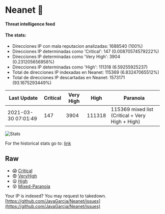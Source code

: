 # Neanet :hocho:
#### Threat intelligence feed
#### The stats:

- Direcciones IP con mala reputacion analizadas: 1688540 (100%)
- Direcciones IP determinadas como 'Critical':  147 (0.00870574579222%)
- Direcciones IP determinadas como 'Very High':  3904 (0.231205656958%)
- Direcciones IP determinadas como 'High':  111318 (6.59255925237)
- Total de direcciones IP indexadas en Neanet:  115369 (6.83247065512%)
- Total de direcciones IP descartadas en Neanet:  1573171 (93.1675293449%)

| Last Update | Critical | Very High | High | Paranoia |
| --- | --- | --- | --- | --- |
| 2021-03-30 07:01:49 | 147 | 3904 | 111318 | 115369 mixed list (Critical + Very High + High)|

![Stats](https://docs.google.com/spreadsheets/d/e/2PACX-1vSnaNMIXVabIpDJjufMlzH7poXnshF3mgd8Is1g9ytUEzVsP5my4Trn8f-xkoLLQ38xpL3HtmUexLo6/pubchart?oid=501124687&format=image)

For the historical stats go to: [link](/stats.csv)
## Raw
- :scream: [Critical](https://raw.githubusercontent.com/JavaGarcia/Neanet/master/blacklists/neanet_critical.txt)
- :fearful: [VeryHigh](https://raw.githubusercontent.com/JavaGarcia/Neanet/master/blacklists/neanet_veryHigh.txtt)
- :frowning: [High](https://raw.githubusercontent.com/JavaGarcia/Neanet/master/blacklists/neanet_high.txt)
- :dizzy_face: [Mixed-Paranoia](https://raw.githubusercontent.com/JavaGarcia/Neanet/master/blacklists/neanet_all.txt)


Your IP is indexed? You may request to takedown. [https://github.com/JavaGarcia/Neanet/issues](https://github.com/JavaGarcia/Neanet/issues)










































































































































































































































































































































































































































































































































































































































































































































































































































































































































































































































































































































































































































































































































































































































































































































































































































































































































































































































































































































































































































































































































































































































































































































































































































































































































































































































































































































































































































































































































































































































































































































































































































































































































































































































































































































































































































































































































































































































































































































































































































































































































































































































































































































































































































































































































































































































































































































































































































































































































































































































































































































































































































































































































































































































